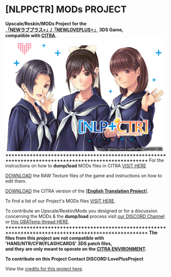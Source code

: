 # [NLPPCTR] MODs PROJECT

**Upscale/Reskin/MODs Project for the<br />
[「NEWラブプラス+」/「NEWLOVEPLUS+」](https://www.youtube.com/watch?v=Sz6p45GsLJQ) 3DS Game,<br />
compatible with [CITRA](https://citra-emulator.com/).**<br />
![ScreenShot](https://github.com/LovePlusProject/NLPPCTR/blob/b43733e967abdc54355c80562ffd97773f4f64f1/%5BNLPPCTR%5D.png)
**++++++++++++++++++++++++++++++++++++++++++++++++++++++++++++++++++++++++++++++++++++++++++++++++++++**
For the instructions on how to **dump/load** MODs files in CITRA [VISIT HERE](___)

[DOWNLOAD](___) the RAW Texture files of the game and instructions on how to edit them.

[DOWNLOAD](___) the CITRA version of the [[**English Translation Project**]](https://github.com/LovePlusProject/NLPPATCH/).

To find a list of our Project's MODs files [VISIT HERE](___).

To contribute an Upscale/Reskin/Mods you designed or for a discussion<br />
concerning the MODs & the **dump/load** process visit [our DISCORD Channel](https://discord.gg/Mn8DSXJc)<br />
or [this GBATemp thread HERE](https://gbatemp.net/threads/project-newloveplus-custom-mods-thread.412840/).
**++++++++++++++++++++++++++++++++++++++++++++++++++++++++++++++++++++++++++++++++++++++++++++++++++++**
**The files from this project are not compatible with 'HANS/NTR/CFW/FLASHCARDS' 3DS patch files,<br />
and they are only meant to operate on the [CITRA ENVIRONMENT](https://citra-emulator.com/).**

**To contribute on this Project Contact DISCORD:LovePlusProject**

View the [credits for this project here](___).
